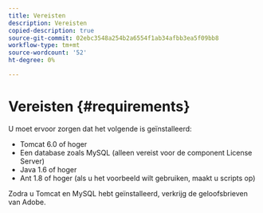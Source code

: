 ```yaml
---
title: Vereisten
description: Vereisten
copied-description: true
source-git-commit: 02ebc3548a254b2a6554f1ab34afbb3ea5f09bb8
workflow-type: tm+mt
source-wordcount: '52'
ht-degree: 0%

---
```


# Vereisten {#requirements}

U moet ervoor zorgen dat het volgende is geïnstalleerd:

* Tomcat 6.0 of hoger
* Een database zoals MySQL (alleen vereist voor de component License Server)
* Java 1.6 of hoger
* Ant 1.8 of hoger (als u het voorbeeld wilt gebruiken, maakt u scripts op)

Zodra u Tomcat en MySQL hebt geïnstalleerd, verkrijg de geloofsbrieven van Adobe.

